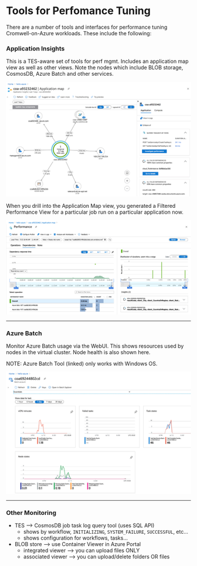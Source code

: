 # Tools for Perfomance Tuning

There are a number of tools and interfaces for performance tuning Cromwell-on-Azure workloads.  These include the following:

### Application Insights

This is a TES-aware set of tools for perf mgmt.  Includes an application map view as well as other views.  Note the nodes which include BLOB storage, CosmosDB, Azure Batch and other services.

![App Map](../images/map.png)

When you drill into the Application Map view, you generated a Filtered Performance View for a particular job run on a particular application now.

![App Map Filtered](../images/app-insights.png)

---

### Azure Batch 

Monitor Azure Batch usage via the WebUI.  This shows resources used by nodes in the virtual cluster.  Node health is also shown here.  

NOTE: Azure Batch Tool (linked) only works with Windows OS.

![Batch](../images/batch.png)

---
### Other Monitoring 
- TES --> CosmosDB job task log query tool (uses SQL API)
    - shows by workflow, `INITIALIZING`, `SYSTEM_FAILURE`, `SUCCESSFUL`, etc...
    - shows configuration for workflows, tasks...
- BLOB store --> use Container Viewer in Azure Portal
    - integrated viewer --> you can upload files ONLY
    - associated viewer --> you can upload/delete folders OR files

